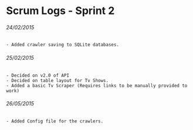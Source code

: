 # Scrum Logs - Sprint 2 #

###### 24/02/2015
    - Added crawler saving to SQLite databases.

###### 25/02/2015
    - Decided on v2.0 of API
    - Decided on table layout for Tv Shows.
    - Added a basic Tv Scraper (Requires links to be manually provided to work)
    
###### 26/05/2015
    - Added Config file for the crawlers.
